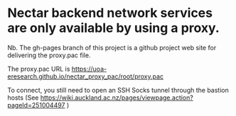 # Nectar backend network services  are only available by using a proxy.

Nb. The gh-pages branch of this project is a github project web site for delivering the proxy.pac file.

The proxy.pac URL is  https://uoa-eresearch.github.io/nectar_proxy_pac/root/proxy.pac

To connect, you still need to open an SSH Socks tunnel through the bastion hosts (See https://wiki.auckland.ac.nz/pages/viewpage.action?pageId=251004497 )
